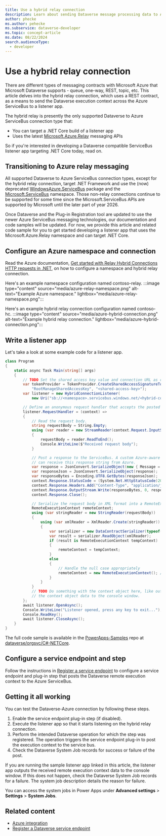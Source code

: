 ```yaml
---
title: Use a hybrid relay connection
description: Learn about sending Dataverse message processing data to Azure using the ServiceBus and a hybrid relay connection. 
author: phecke
ms.author: pehecke
ms.subservice: dataverse-developer
ms.topic: concept-article
ms.date: 08/22/2024
search.audienceType: 
  - developer
---
```


# Use a hybrid relay connection

There are different types of messaging contracts with Microsoft Azure that Microsoft Dataverse supports - queue, one-way, REST, topic, etc. This article delves into the hybrid relay connection, which uses a REST contract, as a means to send the Dataverse execution context across the Azure ServiceBus to a listener app.

The hybrid relay is presently the only supported Dataverse to Azure ServiceBus connection type that:

- You can target a .NET Core build of a listener app
- Uses the latest [Microsoft.Azure.Relay](https://www.nuget.org/packages/Microsoft.Azure.Relay#supportedframeworks-body-tab) messaging APIs

So if you're interested in developing a Dataverse compatible ServiceBus listener app targeting .NET Core today, read on.

## Transitioning to Azure relay messaging

All supported Dataverse to Azure ServiceBus connection types, except for the hybrid relay connection, target .NET Framework and use the (now) deprecated [WindowsAzure.ServiceBus](https://www.nuget.org/packages/WindowsAzure.ServiceBus) package and the [Microsoft.ServiceBus](/dotnet/api/microsoft.servicebus?view=azure-dotnet-legacy) namespace. Those non-relay connections continue to be supported for some time since the Microsoft.ServiceBus APIs are supported by Microsoft until the later part of year 2026.

Once Dataverse and the Plug-in Registration tool are updated to use the newer Azure ServiceBus messaging technologies, our documentation and code samples will be updated. For now, we provide this article and related code sample for you to get started developing a listener app that uses the Microsoft.Azure.Relay namespace and can target .NET Core.

## Configure an Azure namespace and connection

Read the Azure documentation, [Get started with Relay Hybrid Connections HTTP requests in .NET](/azure/azure-relay/relay-hybrid-connections-http-requests-dotnet-get-started#create-a-namespace), on how to configure a namespace and hybrid relay connection.

Here's an example namespace configuration named contoso-relay.
:::image type="content" source="media/azure-relay-namespace.png" alt-text="Example Azure namespace." lightbox="media/azure-relay-namespace.png":::

Here's an example hybrid relay connection configuration named contoso-hc.
:::image type="content" source="media/azure-hybrid-connection.png" alt-text="Example hybrid relay connection." lightbox="media/azure-hybrid-connection.png":::

## Write a listener app

Let's take a look at some example code for a listener app.

```csharp
class Program
{
    static async Task Main(string[] args)
    {
        // TODO Set the shared access key value and connection URL as configured in Azure. 
        var tokenProvider = TokenProvider.CreateSharedAccessSignatureTokenProvider(
            "RootManageSharedAccessKey", "<shared-access-key>");
        var listener = new HybridConnectionListener(
            new Uri("sb://<namespace>.servicebus.windows.net/<hybrid-connection>"), tokenProvider);

        // Define an anonymous request handler that accepts the posted request data.
        listener.RequestHandler = (context) =>
        {
            // Read the request body.
            string requestBody = String.Empty;
            using (var reader = new StreamReader(context.Request.InputStream, Encoding.UTF8))
            {
                requestBody = reader.ReadToEnd();
                Console.WriteLine($"Received request body");
            }

            // Post a response to the ServiceBus. A custom Azure-aware plug-in
            // can receive this response string from Azure.
            var response = JsonConvert.SerializeObject(new { Message = "Hello from Relay Listener!" });
            var responseJson = JsonConvert.SerializeObject(response);
            var responseBytes = Encoding.UTF8.GetBytes(responseJson);
            context.Response.StatusCode = (System.Net.HttpStatusCode)200;
            context.Response.Headers.Add("Content-Type", "application/json");
            context.Response.OutputStream.Write(responseBytes, 0, responseBytes.Length);
            context.Response.Close();

            // Serialize the request body in XML format into a RemoteExecutionContext object.
            RemoteExecutionContext remoteContext; 
            using (var stringReader = new StringReader(requestBody))
            {
                using (var xmlReader = XmlReader.Create(stringReader))
                {
                    var serializer = new DataContractSerializer(typeof(RemoteExecutionContext));
                    var result = serializer.ReadObject(xmlReader);
                    if (result is RemoteExecutionContext tempContext)
                    {
                        remoteContext = tempContext;
                    }
                    else
                    {
                        // Handle the null case appropriately
                        remoteContext = new RemoteExecutionContext(); // or throw an exception
                    }
                }
            }
            // TODO Do something with the context object here, like outputting
            // the context object data to the console window.
        };
        await listener.OpenAsync();
        Console.WriteLine("Listener opened, press any key to exit...");
        Console.ReadKey();
        await listener.CloseAsync();
    }
}
```

The full code sample is available in the [PowerApps-Samples](https://github.com/microsoft/PowerApps-Samples/) repo at [dataverse/orgsvc/C#-NETCore](https://github.com/microsoft/PowerApps-Samples/tree/master/dataverse/orgsvc/C%23-NETCore).

## Configure a service endpoint and step

Follow the instructions in [Register a service endpoint](azure-register-service-endpoint.md) to configure a service endpoint and plug-in step that posts the Dataverse remote execution context to the Azure ServiceBus.

## Getting it all working

You can test the Dataverse-Azure connection by following these steps.

1. Enable the service endpoint plug-in step (if disabled).
1. Execute the listener app so that it starts listening on the hybrid relay connection.
1. Perform the intended Dataverse operation for which the step was registered. The operation triggers the service endpoint plug-in to post the execution context to the service bus.
1. Check the Dataverse System Job records for success or failure of the post.

If you are running the sample listener app linked in this article, the listener app outputs the received remote execution context data to the console window. If this does not happen, check the Dataverse System Job records for a failure. The system job description details the reason for failure.

You can access the system jobs in Power Apps under **Advanced settings** > **Settings** > **System Jobs**.

## Related content

- [Azure integration](azure-integration.md)
- [Register a Dataverse service endpoint](azure-register-service-endpoint.md)
